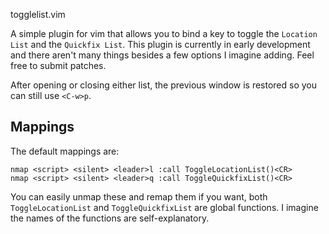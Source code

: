 togglelist.vim

A simple plugin for vim that allows you to bind a key to toggle the `Location
List` and the `Quickfix List`.  This plugin is currently in early development
and there aren't many things besides a few options I imagine adding.  Feel free
to submit patches.

After opening or closing either list, the previous window is restored so you
can still use `<C-w>p`.

## Mappings

The default mappings are:

    nmap <script> <silent> <leader>l :call ToggleLocationList()<CR>
    nmap <script> <silent> <leader>q :call ToggleQuickfixList()<CR>

You can easily unmap these and remap them if you want, both
`ToggleLocationList` and `ToggleQuickfixList` are global functions.  I imagine
the names of the functions are self-explanatory.
